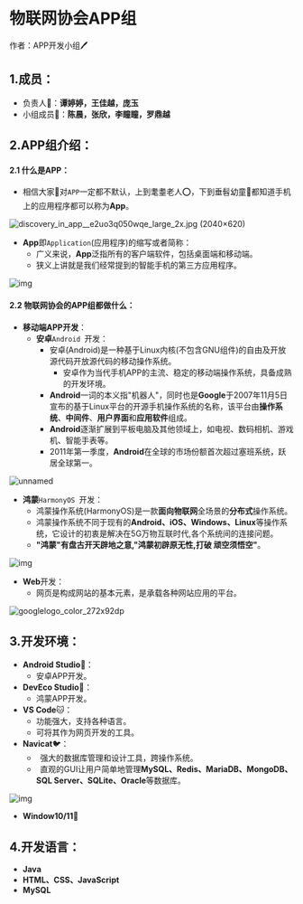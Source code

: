 # 物联网协会APP组

作者：APP开发小组:pen:

## 1.成员：

- 负责人:space_invader:：**谭婷婷，王佳越，庞玉**
- 小组成员:space_invader:：**陈晨，张欣，李瞳瞳，罗鼎越**

## 2.APP组介绍：

#### 2.1 什么是APP：

- 相信大家:couple:对`APP`一定都不默认，上到耄耋老人:o:，下到垂髫幼童:100:都知道手机上的应用程序都可以称为**App**。

![discovery_in_app__e2uo3q050wqe_large_2x.jpg (2040×620)](https://nickaljy-pictures.oss-cn-hangzhou.aliyuncs.com/discovery_in_app__e2uo3q050wqe_large_2x.jpg)

- **App**即`Application`(应用程序)的缩写或者简称：
  - 广义来说，**App**泛指所有的客户端软件，包括桌面端和移动端。
  - 狭义上讲就是我们经常提到的智能手机的第三方应用程序。

![img](https://nickaljy-pictures.oss-cn-hangzhou.aliyuncs.com/discovery_stories__fs202x3qvqye_large_2x.jpg)

#### 2.2 物联网协会的APP组都做什么：

- **移动端APP开发**：
  - **安卓**`Android `开发：
    - 安卓(Android)是一种基于Linux内核(不包含GNU组件)的自由及开放源代码开放源代码的移动操作系统。
      - 安卓作为当代手机APP的主流、稳定的移动端操作系统，具备成熟的开发环境。
    - **Android**一词的本义指"机器人"，同时也是**Google**于2007年11月5日宣布的基于Linux平台的开源手机操作系统的名称，该平台由**操作系统**、**中间件**、**用户界面**和**应用软件**组成。
    - **Android**逐渐扩展到平板电脑及其他领域上，如电视、数码相机、游戏机、智能手表等。
    - 2011年第一季度，**Android**在全球的市场份额首次超过塞班系统，跃居全球第一。 


![unnamed](https://nickaljy-pictures.oss-cn-hangzhou.aliyuncs.com/unnamed.webp)

- **鸿蒙**`HarmonyOS `开发：
  - 鸿蒙操作系统(HarmonyOS)是一款**面向物联网**全场景的**分布式**操作系统。
  - 鸿蒙操作系统不同于现有的**Android、iOS、Windows、Linux**等操作系统，它设计的初衷是解决在5G万物互联时代,各个系统间的连接问题。
  - **"鸿蒙"**有盘古开天辟地之意,**"鸿蒙初辟原无性,打破 顽空须悟空"**。
  

![img](https://nickaljy-pictures.oss-cn-hangzhou.aliyuncs.com/learnmore-img@2x.webp)

- **Web**开发：
  - 网页是构成网站的基本元素，是承载各种网站应用的平台。

![googlelogo_color_272x92dp](https://nickaljy-pictures.oss-cn-hangzhou.aliyuncs.com/googlelogo_color_272x92dp.png)



## 3.开发环境：

- **Android Studio**:car:：
  - 安卓APP开发。
- **DevEco Studio:tiger:**：
  - 鸿蒙APP开发。
- **VS Code**:cat:：
  - 功能强大，支持各种语言。
  - 可将其作为网页开发的工具。
- **Navicat**:bird:：
  -  强大的数据库管理和设计工具，跨操作系统。
  -  直观的GUI让用户简单地管理**MySQL、Redis、MariaDB、MongoDB、SQL Server、SQLite、Oracle**等数据库。

![img](https://nickaljy-pictures.oss-cn-hangzhou.aliyuncs.com/Screenshot_Navicat_16_Premium_Windows_01_Mainscreen_CN.png)

- **Window10/11**:lion:

## 4.开发语言：

- **Java**
- **HTML、CSS、JavaScript**
- **MySQL**